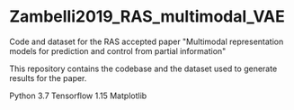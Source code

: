 # Zambelli2019_RAS_multimodal_VAE
Code and dataset for the RAS accepted paper "Multimodal representation models for prediction and control from partial information"


This repository contains the codebase and the dataset used to generate results for the paper.

Python 3.7
Tensorflow 1.15
Matplotlib

